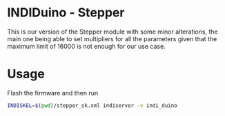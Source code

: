 # INDIDuino - Stepper

This is our version of the Stepper module with some minor alterations, the main one being able to set multipliers for
all the parameters given that the maximum limit of 16000 is not enough for our use case.

# Usage

Flash the firmware and then run

```bash
INDISKEL=$(pwd)/stepper_sk.xml indiserver -v indi_duino
```

